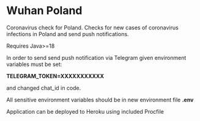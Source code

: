 # Wuhan Poland
Coronavirus check for Poland.
Checks for new cases of coronavirus infections in Poland and send push notifications.

Requires Java>=18

In order to send send push notification via Telegram given environment variables must be set:

**TELEGRAM_TOKEN=XXXXXXXXXXX**

and changed chat_id in code.

All sensitive environment variables should be in new environment file **.env**

Application can be deployed to Heroku using included Procfile
